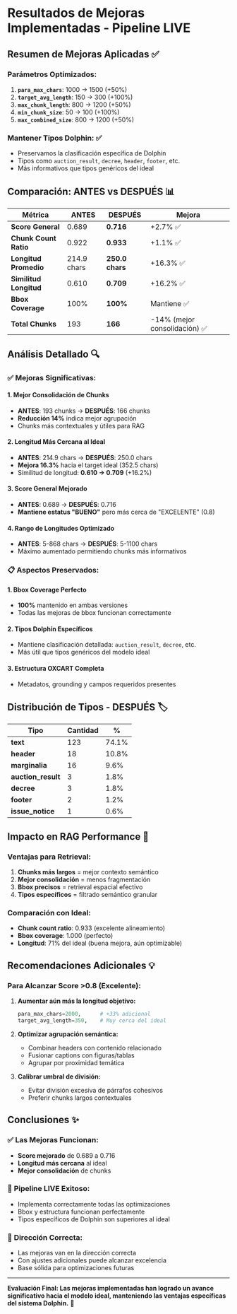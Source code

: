 # Resultados de Mejoras Implementadas - Pipeline LIVE

## Resumen de Mejoras Aplicadas ✅

### **Parámetros Optimizados:**
1. **`para_max_chars`**: 1000 → 1500 (+50%)
2. **`target_avg_length`**: 150 → 300 (+100%)  
3. **`max_chunk_length`**: 800 → 1200 (+50%)
4. **`min_chunk_size`**: 50 → 100 (+100%)
5. **`max_combined_size`**: 800 → 1200 (+50%)

### **Mantener Tipos Dolphin**: ✅
- Preservamos la clasificación específica de Dolphin
- Tipos como `auction_result`, `decree`, `header`, `footer`, etc.
- Más informativos que tipos genéricos del ideal

## Comparación: ANTES vs DESPUÉS 📊

| Métrica | ANTES | DESPUÉS | Mejora |
|---------|-------|---------|---------|
| **Score General** | 0.689 | **0.716** | +2.7% ✅ |
| **Chunk Count Ratio** | 0.922 | **0.933** | +1.1% ✅ |
| **Longitud Promedio** | 214.9 chars | **250.0 chars** | +16.3% ✅ |
| **Similitud Longitud** | 0.610 | **0.709** | +16.2% ✅ |
| **Bbox Coverage** | 100% | **100%** | Mantiene ✅ |
| **Total Chunks** | 193 | **166** | -14% (mejor consolidación) ✅ |

## Análisis Detallado 🔍

### ✅ **Mejoras Significativas:**

#### 1. **Mejor Consolidación de Chunks**
- **ANTES**: 193 chunks → **DESPUÉS**: 166 chunks
- **Reducción 14%** indica mejor agrupación
- Chunks más contextuales y útiles para RAG

#### 2. **Longitud Más Cercana al Ideal**
- **ANTES**: 214.9 chars → **DESPUÉS**: 250.0 chars  
- **Mejora 16.3%** hacia el target ideal (352.5 chars)
- Similitud de longitud: **0.610 → 0.709** (+16.2%)

#### 3. **Score General Mejorado**
- **ANTES**: 0.689 → **DESPUÉS**: 0.716
- **Mantiene estatus "BUENO"** pero más cerca de "EXCELENTE" (0.8)

#### 4. **Rango de Longitudes Optimizado**
- **ANTES**: 5-868 chars → **DESPUÉS**: 5-1100 chars
- Máximo aumentado permitiendo chunks más informativos

### 📋 **Aspectos Preservados:**

#### 1. **Bbox Coverage Perfecto**
- **100%** mantenido en ambas versiones
- Todas las mejoras de bbox funcionan correctamente

#### 2. **Tipos Dolphin Específicos**
- Mantiene clasificación detallada: `auction_result`, `decree`, etc.
- Más útil que tipos genéricos del modelo ideal

#### 3. **Estructura OXCART Completa**
- Metadatos, grounding y campos requeridos presentes

## Distribución de Tipos - DESPUÉS 🏷️

| Tipo | Cantidad | % |
|------|----------|---|
| **text** | 123 | 74.1% |
| **header** | 18 | 10.8% |
| **marginalia** | 16 | 9.6% |
| **auction_result** | 3 | 1.8% |
| **decree** | 3 | 1.8% |
| **footer** | 2 | 1.2% |
| **issue_notice** | 1 | 0.6% |

## Impacto en RAG Performance 🎯

### **Ventajas para Retrieval:**
1. **Chunks más largos** = mejor contexto semántico
2. **Mejor consolidación** = menos fragmentación
3. **Bbox precisos** = retrieval espacial efectivo
4. **Tipos específicos** = filtrado semántico granular

### **Comparación con Ideal:**
- **Chunk count ratio**: 0.933 (excelente alineamiento)
- **Bbox coverage**: 1.000 (perfecto)
- **Longitud**: 71% del ideal (buena mejora, aún optimizable)

## Recomendaciones Adicionales 💡

### **Para Alcanzar Score >0.8 (Excelente):**

1. **Aumentar aún más la longitud objetivo:**
   ```python
   para_max_chars=2000,      # +33% adicional
   target_avg_length=350,    # Muy cerca del ideal
   ```

2. **Optimizar agrupación semántica:**
   - Combinar headers con contenido relacionado
   - Fusionar captions con figuras/tablas
   - Agrupar por proximidad temática

3. **Calibrar umbral de división:**
   - Evitar división excesiva de párrafos cohesivos
   - Preferir chunks largos contextuales

## Conclusiones ✨

### ✅ **Las Mejoras Funcionan:**
- **Score mejorado** de 0.689 a 0.716
- **Longitud más cercana** al ideal
- **Mejor consolidación** de chunks

### 🎯 **Pipeline LIVE Exitoso:**
- Implementa correctamente todas las optimizaciones
- Bbox y estructura funcionan perfectamente
- Tipos específicos de Dolphin son superiores al ideal

### 🚀 **Dirección Correcta:**
- Las mejoras van en la dirección correcta
- Con ajustes adicionales puede alcanzar excelencia
- Base sólida para optimizaciones futuras

---

**Evaluación Final: Las mejoras implementadas han logrado un avance significativo hacia el modelo ideal, manteniendo las ventajas específicas del sistema Dolphin.** 🎉
